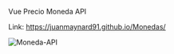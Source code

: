 Vue Precio Moneda API

Link: https://juanmaynard91.github.io/Monedas/

![Moneda-API](https://user-images.githubusercontent.com/74424452/136849018-9ba3251c-4488-418e-bbe7-b22fc9d479b0.png)
